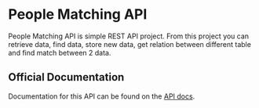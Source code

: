 # People Matching API

People Matching API is simple REST API project. From this project you can retrieve data, find data, store new data, get relation between different table and find match between 2 data. 

## Official Documentation

Documentation for this API can be found on the [API docs](https://documenter.getpostman.com/view/3427864/RzthPWET).